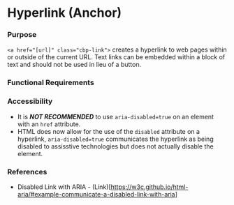 # Hyperlink (Anchor)

### Purpose

`<a href="[url]" class="cbp-link">` creates a hyperlink to web pages within or outside of the current URL. Text links can be embedded within a block of text and should not be used in lieu of a button. 

### Functional Requirements



### Accessibility 

- It is **_NOT RECOMMENDED_** to use `aria-disabled=true` on an element with an `href` attribute.
- HTML does now allow for the use of the `disabled` attribute on a hyperlink, `aria-disabled=true` communicates the hyperlink as being disabled to assisstive technologies but does not actually disable the element.

### References

- Disabled Link with ARIA - (Link)[https://w3c.github.io/html-aria/#example-communicate-a-disabled-link-with-aria]